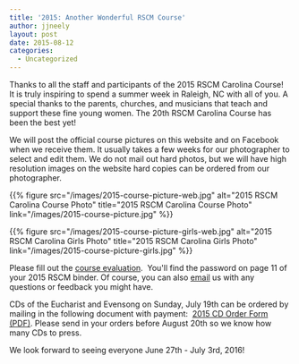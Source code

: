 ```yaml
---
title: '2015: Another Wonderful RSCM Course'
author: jjneely
layout: post
date: 2015-08-12
categories:
  - Uncategorized
---
```

Thanks to all the staff and participants of the 2015 RSCM Carolina Course!   It
is truly inspiring to spend a summer week in Raleigh, NC with all of you.  A
special thanks to the parents, churches, and musicians that teach and support
these fine young women.  The 20th RSCM Carolina Course has been the best yet!

We will post the official course pictures on this website and on Facebook when
we receive them.  It usually takes a few weeks for our photographer to select
and edit them.  We do not mail out hard photos, but we will have high
resolution images on the website hard copies can be ordered from our
photographer.

{{% figure src="/images/2015-course-picture-web.jpg" alt="2015 RSCM Carolina Course Photo" title="2015 RSCM Carolina Course Photo" link="/images/2015-course-picture.jpg" %}}

{{% figure src="/images/2015-course-picture-girls-web.jpg" alt="2015 RSCM Carolina Girls Photo" title="2015 RSCM Carolina Girls Photo" link="/images/2015-course-picture-girls.jpg" %}}

Please fill out the [course evaluation][1].  You'll find the password on page
11 of your 2015 RSCM binder.  Of course, you can also [email][2] us with any
questions or feedback you might have.

CDs of the Eucharist and Evensong on Sunday, July 19th can be ordered by
mailing in the following document with payment:  [2015 CD Order Form (PDF)][3].
Please send in your orders before August 20th so we know how many CDs to
press.

We look forward to seeing everyone June 27th - July 3rd, 2016!

 [1]: http://goo.gl/forms/yEcGPLXIoE
 [2]: /contact/
 [3]: /pdf/2015-cd-flyer.pdf
